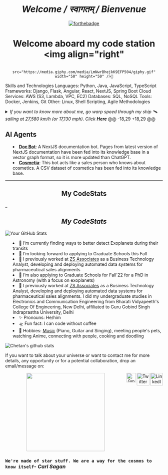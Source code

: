 <div align="center">
  
# _Welcome / स्वागतम् / Bienvenue_   

[![forthebadge](https://forthebadge.com/images/badges/built-with-love.svg)](https://forthebadge.com) 

# Welcome aboard my code station <img align="right" 
                                   src="https://media.giphy.com/media/LmNwrBhejkK9EFP504/giphy.gif" width="50" height="50" />🚀
</div>

Skills and Technologies
Languages: Python, Java, JavaScript, TypeScript
Frameworks: Django, Flask, Angular, React, NextJS, Spring Boot
Cloud Services: AWS (S3, Lambda, VPC, EC2)
Databases: SQL, NoSQL
Tools: Docker, Jenkins, Git
Other: Linux, Shell Scripting, Agile Methodologies

<details>
  <summary><i> If you want to know more about me, go warp speed through my ship 🛰️ sailing at 27,580 km/h (or 17,130 mph). Click <b> Here </b></i>
@@ -18,29 +18,29 @@

## AI Agents

- **[Doc Bot](https://cdn.botpress.cloud/webchat/v2.2/shareable.html?configUrl=https://files.bpcontent.cloud/2024/10/03/20/20241003201830-M82WT2D2.json)**: A NextJS documentation bot. Pages from latest version of NextJS documentation have been fed into its knowledge base in a vector graph format, so it is more updated than ChatGPT.
- **[Cosmetia](https://cdn.botpress.cloud/webchat/v2.2/shareable.html?configUrl=https://files.bpcontent.cloud/2024/10/03/20/20241003202130-YEVIP1TU.json)**: This bot acts like a sales person who knows about cosmetics. A CSV dataset of cosmetics has been fed into its knowledge base.

---
<h2 align="center">My CodeStats</h2>_

_<h2 align="center">My CodeStats</h2>_

![Your GitHub Stats](https://github-readme-stats.vercel.app/api?username=Withvansh&show_icons=true&theme=radical)





- 🔭 I’m currently finding ways to better detect Exoplanets during their transits
- 👯 I’m looking forward to applying to Graduate Schools this Fall
- 🌌 I previously worked at [ZS Associates](https://www.zs.com) as a Business Technology Analyst, developing and deploying automated data systems for pharmaceutical sales alignments
- 👯 I’m also applying to Graduate Schools for Fall'22 for a PhD in Astronomy (with a focus on exoplanets)
- 🌌 I previously worked at [ZS Associates](https://www.zs.com) as a Business Technology Analyst, developing and deploying automated data systems for pharmaceutical sales alignments. I did my undergraduate studies in Electronics and Communication Engineering from Bharati Vidyapeeth's College Of Engineering, New Delhi, affiliated to Guru Gobind Singh Indraprastha University, Delhi
- ✨ Pronouns: He/him
- 🛸 Fun fact: I can code without coffee
- 🎼 Hobbies: [Music](https://www.youtube.com/playlist?list=PLwX1goq_zNSv1TEPV8gUh9gHFdG316yJc) (Piano, Guitar and Singing), meeting people's pets, watching Anime, connecting with people, cooking and doodling

![Chetan's github stats](https://github-readme-stats.vercel.app/api?username=chetanchawla&show_icons=true&hide_border=true)

If you want to talk about your universe or want to contact me for more details, any opportunity or for a potential collaboration, drop an email/message on:


<p align="center">
<a href="https://www.linkedin.com/in/chetan-chawla"> <img align="right" alt="LinkedIn" width="40px" src="https://logos-world.net/wp-content/uploads/2020/04/Linkedin-Symbol-700x394.png" />
</a> <a href="https://www.twitter.com/chetan_chawla_"> <img align="right" alt="Twitter" width="40px" src="https://logos-world.net/wp-content/uploads/2020/04/Twitter-Logo-700x394.png" /> </a> <a href="mailto:chetanchawlacc4@gmail.com"> <img align="right" alt="Gmail" width="30px" src="https://logos-world.net/wp-content/uploads/2020/11/Gmail-Logo-700x394.png" /> </a>
</p>


<p align="center">
<img align="middle" src="https://media.giphy.com/media/26AHqZycSplGWWPAI/giphy.gif" width="250" height="250" />
</p>

### `We're made of star stuff. We are a way for the cosmos to know itself`- _Carl Sagan_

</details>
